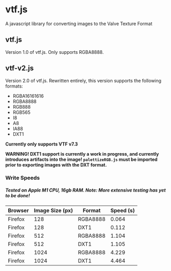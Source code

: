 # vtf.js
A javascript library for converting images to the Valve Texture Format

## vtf.js
Version 1.0 of vtf.js. Only supports RGBA8888.

## vtf-v2.js
Version 2.0 of vtf.js. Rewritten entirely, this version supports the following formats:
- RGBA16161616
- RGBA8888
- RGB888
- RGB565
- I8
- A8
- IA88
- DXT1

**Currently only supports VTF v7.3**

**WARNING! DXT1 support is currently a work in progress, and currently introduces artifacts into the image! `palettizeRGB.js` must be imported prior to exporting images with the DXT format.**

### Write Speeds
##### *Tested on Apple M1 CPU, 16gb RAM. Note: More extensive testing has yet to be done!*
| Browser | Image Size (px) | Format | Speed (s) |
| ------- | --------------- | ------ | --------- |
| Firefox | 128 | RGBA8888 | 0.064 |
| Firefox | 128 | DXT1 | 0.112 |
| Firefox | 512 | RGBA8888 | 1.104 |
| Firefox | 512 | DXT1 | 1.105 |
| Firefox | 1024 | RGBA8888 | 4.229 |
| Firefox | 1024 | DXT1 | 4.464 |

